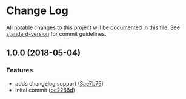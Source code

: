 # Change Log

All notable changes to this project will be documented in this file. See [standard-version](https://github.com/conventional-changelog/standard-version) for commit guidelines.

<a name="1.0.0"></a>

## 1.0.0 (2018-05-04)

### Features

-   adds changelog support ([3ae7b75](https://github.com/johntron/npm-starter/commit/3ae7b75))
-   inital commit ([bc2268d](https://github.com/johntron/npm-starter/commit/bc2268d))
